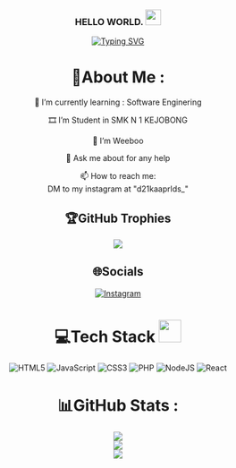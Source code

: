 <h3 align="center">
  HELLO WORLD.
  <img src="https://media.giphy.com/media/hvRJCLFzcasrR4ia7z/giphy.gif" width="28">
</h3>
<p align="center">
  <a href="https://git.io/typing-svg"><img src="https://readme-typing-svg.herokuapp.com?font=Fira+Code&pause=1000&color=08F700&width=435&lines=Hii+!+Welcome+To+My+GitHub+Profile.;My+name+is+Nobi+Nobii;I+am+a+student+in+SMK+N+1+Kejobong+;Nobii+is+my+fav+char+from+Doraemon" alt="Typing SVG" /></a>
</p>

<div align="center">

# 💫About Me :
🌱 I’m currently learning : Software Enginering

 🎞 I’m Student in SMK N 1 KEJOBONG

  🤔 I’m Weeboo

  💬 Ask me about for any help

  📫 How to reach me:  
  DM to my instagram at "d21kaaprlds_"
  
## 🏆GitHub Trophies
![](https://github-profile-trophy.vercel.app/?username=dikaorbxxzz&theme=discord&no-frame=false&no-bg=false&margin-w=4)


## 🌐Socials
[![Instagram](https://img.shields.io/badge/Instagram-%23000000.svg?logo=Instagram&logoColor=white)](https://www.instagram.com/d21kaaprlds_)

# 💻Tech Stack <img src="https://media2.giphy.com/media/QssGEmpkyEOhBCb7e1/giphy.gif" width="40"> 
![HTML5](https://img.shields.io/badge/html5-%23E34F26.svg?style=for-the-badge&logo=html5&logoColor=white) ![JavaScript](https://img.shields.io/badge/javascript-%23323330.svg?style=for-the-badge&logo=javascript&logoColor=%23F7DF1E) ![CSS3](https://img.shields.io/badge/css3-%231572B6.svg?style=for-the-badge&logo=css3&logoColor=white) ![PHP](https://img.shields.io/badge/PHP-%233333FF.svg?style=for-the-badge&logo=PHP&logoColor=white) ![NodeJS](https://img.shields.io/badge/node.js-6DA55F?style=for-the-badge&logo=node.js&logoColor=white) ![React](https://img.shields.io/badge/react-FFF?style=for-the-badge&logo=react&logoColor=A86454)

# 📊GitHub Stats :
![](https://github-readme-stats.vercel.app/api?username=dikaorbxxzz&theme=radical&hide_border=false&include_all_commits=false&count_private=false)<br/>
![](https://github-readme-streak-stats.herokuapp.com/?user=dikaorbxxzz&theme=radical&hide_border=false)<br/>
![](https://github-readme-stats.vercel.app/api/top-langs/?username=dikaorbxxzz&theme=radical&hide_border=false&include_all_commits=false&count_private=false&layout=compact)

</div>
